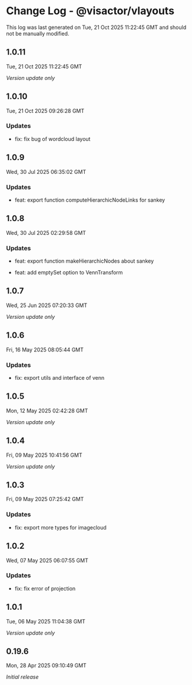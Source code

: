 # Change Log - @visactor/vlayouts

This log was last generated on Tue, 21 Oct 2025 11:22:45 GMT and should not be manually modified.

## 1.0.11
Tue, 21 Oct 2025 11:22:45 GMT

_Version update only_

## 1.0.10
Tue, 21 Oct 2025 09:26:28 GMT

### Updates

- fix: fix bug of wordcloud layout



## 1.0.9
Wed, 30 Jul 2025 06:35:02 GMT

### Updates

- feat: export function computeHierarchicNodeLinks for sankey



## 1.0.8
Wed, 30 Jul 2025 02:29:58 GMT

### Updates

- feat: export function makeHierarchicNodes about sankey


- feat: add emptySet option to VennTransform

## 1.0.7
Wed, 25 Jun 2025 07:20:33 GMT

_Version update only_

## 1.0.6
Fri, 16 May 2025 08:05:44 GMT

### Updates

- fix: export utils and interface of venn



## 1.0.5
Mon, 12 May 2025 02:42:28 GMT

_Version update only_

## 1.0.4
Fri, 09 May 2025 10:41:56 GMT

_Version update only_

## 1.0.3
Fri, 09 May 2025 07:25:42 GMT

### Updates

- fix: export more types for imagecloud

## 1.0.2
Wed, 07 May 2025 06:07:55 GMT

### Updates

- fix: fix error of projection



## 1.0.1
Tue, 06 May 2025 11:04:38 GMT

_Version update only_

## 0.19.6
Mon, 28 Apr 2025 09:10:49 GMT

_Initial release_

